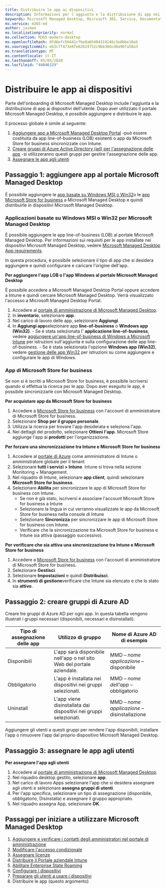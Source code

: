 ```yaml
---
title: Distribuire le app ai dispositivi
description: Informazioni per l'aggiunta e la distribuzione di app nei dispositivi Microsoft Managed Desktop.
keywords: Microsoft Managed Desktop, Microsoft 365, Service, Documentation, app, app line-of-business, app LOB
ms.service: m365-md
author: jaimeo
ms.localizationpriority: normal
ms.collection: M365-modern-desktop
ms.openlocfilehash: 9fd6efc56441cfbe8a05404319246c5e0bbe10ab
ms.sourcegitcommit: eb3c7f473e8fe62624f52c9bb38dcd6a96fa58a3
ms.translationtype: MT
ms.contentlocale: it-IT
ms.lasthandoff: 05/05/2020
ms.locfileid: "44046329"
---
```

# <a name="deploy-apps-to-devices"></a>Distribuire le app ai dispositivi
Parte dell'onboarding di Microsoft Managed Desktop include l'aggiunta e la distribuzione di app ai dispositivi dell'utente. Dopo aver utilizzato il portale Microsoft Managed Desktop, è possibile aggiungere e distribuire le app. 

Il processo globale è simile al seguente:
1. [Aggiungere app a Microsoft Managed Desktop Portal](#1) -può essere costituita da app line-of-business (LOB) esistenti o app da Microsoft Store for business sincronizzate con Intune. 
2. [Creare gruppi di Azure Active Directory (ad) per l'assegnazione delle app](#2) -si utilizzeranno questi gruppi per gestire l'assegnazione delle app.
3. [Assegnare le app agli utenti](#3)

<span id="1" />

## <a name="step-1-add-apps-to-microsoft-managed-desktop-portal"></a>Passaggio 1: aggiungere app al portale Microsoft Managed Desktop
È possibile aggiungere le [app basate su Windows MSI o Win32](#lob-apps)o le [app Microsoft Store for business](#msfb-apps) a Microsoft Managed Desktop e quindi distribuirle in dispositivi Microsoft Managed Desktop.

<span id="lob-apps">

###  <a name="win32-or-windows-msi-based-apps-to-microsoft-managed-desktop"></a>Applicazioni basate su Windows MSI o Win32 per Microsoft Managed Desktop

È possibile aggiungere le app line-of-business (LOB) al portale Microsoft Managed Desktop. Per informazioni sui requisiti per le app installate nei dispositivi Microsoft Managed Desktop, vedere [Microsoft Managed Desktop App requirements](https://docs.microsoft.com/microsoft-365/managed-desktop/service-description/mmd-app-requirements).

In questa procedura, è possibile selezionare il tipo di app che si desidera aggiungere e quindi configurare e caricare l'origine dell'app. 

**Per aggiungere l'app LOB o l'app Windows al portale Microsoft Managed Desktop**

È possibile accedere a Microsoft Managed Desktop Portal oppure accedere a Intune e quindi cercare Microsoft Managed Desktop. Verrà visualizzato l'accesso a Microsoft Managed Desktop Portal. 

1.    Accedere al [portale di amministrazione di Microsoft Managed Desktop](https://aka.ms/mmdportal). 
2.    In **inventario**, selezionare **app**.
3.    Nel carico di lavoro delle app, selezionare **Aggiungi**.
4.    In **Aggiungi app**selezionare app **line-of-business** o **Windows app (Win32)**.
    - Se è stata selezionata l' **applicazione line-of-business**, vedere [aggiungere un'app line-of-business di Windows a Microsoft Intune](https://docs.microsoft.com/intune/lob-apps-windows) per istruzioni sull'aggiunta e sulla configurazione delle app line-of-business.
    - Se è stata selezionata l'opzione **Windows app (Win32)**, vedere [gestione delle app Win32](https://docs.microsoft.com/intune/apps-win32-app-management) per istruzioni su come aggiungere e configurare le app di Windows.

<span id="msfb-apps">

### <a name="microsoft-store-for-business-apps"></a>App di Microsoft Store for business
Se non si è iscritti a Microsoft Store for business, è possibile iscriversi quando si effettua la ricerca per le app. Dopo aver eseguito le app, è possibile sincronizzarle con Microsoft Managed Desktop. 

**Per acquistare app da Microsoft Store for business**

1. Accedere a [Microsoft Store for business](https://businessstore.microsoft.com) con l'account di amministratore di Microsoft Store for business.
2. Selezionare **Shop per il gruppo personale**.
3. Utilizza la ricerca per trovare l'app desiderata e seleziona l'app.
4. Nei dettagli del prodotto, selezionare **Ottieni l'app**. Microsoft Store aggiunge l'app ai **prodotti** per l'organizzazione.

**Per forzare una sincronizzazione tra Intune e Microsoft Store for business**
1. Accedere al [portale di Azure](https://portal.azure.com/) come amministratore di Intune o amministratore globale per il tenant
2. Selezionare **tutti i servizi > Intune**. Intune si trova nella sezione Monitoring + Management.
3. Nel riquadro di Intune, selezionare **app client**, quindi selezionare **Microsoft Store for business**.
4. Selezionare **Abilita** per sincronizzare le app di Microsoft Store for business con Intune.
    - Se non è già stato, iscriversi e associare l'account Microsoft Store for business a Intune
    - Selezionare la lingua in cui verranno visualizzate le app da Microsoft Store for business nella console di Intune
    - Selezionare **Sincronizza** per sincronizzare le app di Microsoft Store for business con Intune.
    - Verificare che la sincronizzazione tra Microsoft Store for business e Intune sia attiva (passaggio successivo). 

**Per verificare che sia attiva una sincronizzazione tra Intune e Microsoft Store for business**
1. Accedere a [Microsoft Store for business](https://businessstore.microsoft.com) con l'account di amministratore di Microsoft Store for business.
2. Selezionare **Gestisci**.
3. Selezionare **Impostazioni** e quindi **Distribuisci**.
4. In **strumenti di gestione**verificare che Intune sia elencato e che lo stato sia **attivo**.  

<span id="2" />

## <a name="step-2-create-azure-ad-groups"></a>Passaggio 2: creare gruppi di Azure AD

Creare tre gruppi di Azure AD per ogni app. In questa tabella vengono illustrati i gruppi necessari (disponibili, necessari e disinstallati). 

Tipo di assegnazione delle app |    Utilizzo di gruppo    | Nome di Azure AD di esempio
--- | --- | ---
Disponibili |  L'app sarà disponibile nell'app o nel sito Web del portale aziendale. | MMD – *nome applicazione* – disponibile
Obbligatorio |  L'app è installata nei dispositivi nei gruppi selezionati. | MMD – *nome dell'app* – obbligatorio
Uninstall |  L'app viene disinstallata dai dispositivi nei gruppi selezionati. | MMD – *nome applicazione* – disinstallazione

Aggiungere gli utenti a questi gruppi per rendere l'app disponibili, installare l'app o rimuovere l'app dal proprio dispositivo Microsoft Managed Desktop. 

<span id="3" />

## <a name="step-3-assign-apps-to-your-users"></a>Passaggio 3: assegnare le app agli utenti

**Per assegnare l'app agli utenti**

1. Accedere al [portale di amministrazione di Microsoft Managed Desktop](https://aka.ms/mmdportal).
2. Nel riquadro desktop gestito, selezionare **app**.
3. Nel carico di lavoro Apps selezionare l'app che si desidera assegnare agli utenti e selezionare **assegna gruppi di utenti**.
4. Per l'app specifica, selezionare un tipo di assegnazione (disponibile, obbligatorio, Disinstalla) e assegnare il gruppo appropriato.
5. Nel riquadro assegna App, selezionare **OK**.


## <a name="steps-to-get-started-with-microsoft-managed-desktop"></a>Passaggi per iniziare a utilizzare Microsoft Managed Desktop

1. [Aggiungere e verificare i contatti degli amministratori nel portale di amministrazione](add-admin-contacts.md)
2. [Modificare l'accesso condizionale](conditional-access.md)
3. [Assegnare licenze](assign-licenses.md)
4. [Distribuire il Portale aziendale Intune](company-portal.md)
5. [Abilitare Enterprise State Roaming](enterprise-state-roaming.md)
6. [Configurare i dispositivi](set-up-devices.md)
7. [Preparare gli utenti a usare i dispositivi](get-started-devices.md)
8. Distribuire le app (questo argomento)


<!--# Preparing apps for Microsoft Managed Desktop

This topic is the target for 2 "Learn more" links in the Admin Portal (aka.ms/app-overview;app-package); also target for link from Online resources (aka.ms/app-overviewmmd-app-prep) do not delete.

-->
